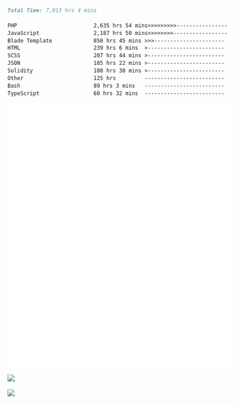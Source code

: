 <!--START_SECTION:waka-->

```markdown
Total Time: 7,013 hrs 4 mins

PHP                        2,635 hrs 54 mins>>>>>>>>>----------------   36.93 %
JavaScript                 2,187 hrs 50 mins>>>>>>>>-----------------   30.65 %
Blade Template             850 hrs 45 mins >>>----------------------   11.92 %
HTML                       239 hrs 6 mins  >------------------------   03.35 %
SCSS                       207 hrs 44 mins >------------------------   02.91 %
JSON                       185 hrs 22 mins >------------------------   02.60 %
Solidity                   180 hrs 38 mins >------------------------   02.53 %
Other                      125 hrs         -------------------------   01.75 %
Bash                       89 hrs 3 mins   -------------------------   01.25 %
TypeScript                 60 hrs 32 mins  -------------------------   00.85 %
```

<!--END_SECTION:waka-->

![](https://raw.githubusercontent.com/DrMaxis/github-stats-transparent/output/generated/overview.svg)
![](https://raw.githubusercontent.com/DrMaxis/github-stats-transparent/output/generated/languages.svg)

![](https://git-readme-stats-drmaxis-projects.vercel.app/api?username=drmaxis&show_icons=true&theme=outrun&count_private=true&show=reviews,discussions_started,discussions_answered,prs_merged,prs_merged_percentage&custom_title=2024%20Github%20Rank)
 
<a href="https://count.getloli.com/"><img src="https://count.getloli.com/get/@:maxis-the-alchemist?theme=rule34"></a>
<!-- https://count.getloli.com/get/@alchemist?theme=rule34 -->
<br>
